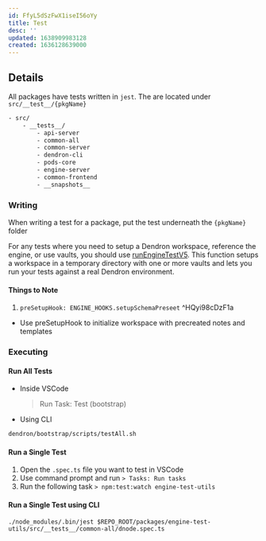 ```yaml
---
id: FfyL5dSzFwX1iseI56oYy
title: Test
desc: ''
updated: 1638909983128
created: 1636128639000
---
```


## Details
All packages have tests written in `jest`. The are located under `src/__test__/{pkgName}`

```txt
- src/
    - __tests__/
        - api-server
        - common-all
        - common-server
        - dendron-cli
        - pods-core
        - engine-server
        - common-frontend
        - __snapshots__
```


### Writing
<!-- Writing unit test -->
When writing a test for a package, put the test underneath the `{pkgName}` folder

For any tests where you need to setup a Dendron workspace, reference the engine, or use vaults, you should use [runEngineTestV5](https://github.com/dendronhq/dendron/blob/cba633e4568601485e0cea1ab382e9dd3fbaa305/packages/engine-test-utils/src/engine.ts#L274). This function setups a workspace in a temporary directory with one or more vaults and lets you run your tests against a real Dendron environment. 

#### Things to Note
1. `preSetupHook: ENGINE_HOOKS.setupSchemaPreseet` ^HQyi98cDzF1a
- Use preSetupHook to initialize workspace with precreated notes and templates

### Executing
<!-- Running unit test -->

#### Run All Tests
- Inside VSCode
  > Run Task: Test (bootstrap)

- Using CLI
```bash
dendron/bootstrap/scripts/testAll.sh
```

#### Run a Single Test
1. Open the `.spec.ts` file you want to test in VSCode
2. Use command prompt and run `> Tasks: Run tasks`
3. Run the following task `> npm:test:watch engine-test-utils`

#### Run a Single Test using CLI
`./node_modules/.bin/jest $REPO_ROOT/packages/engine-test-utils/src/__tests__/common-all/dnode.spec.ts`

